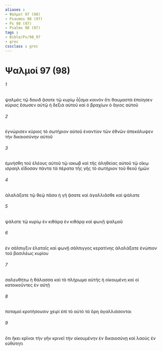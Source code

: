 ```yaml
---
aliases : 
- Ψαλμοί 97 (98)
- Psaumes 98 (97)
- Ps 98 (97)
- Psalms 98 (97)
tags : 
- Bible/Ps/98_97
- grec
cssclass : grec
---
```


# Ψαλμοί 97 (98)

###### 1
ψαλμὸς τῷ δαυιδ ᾄσατε τῷ κυρίῳ ἆ|σμα καινόν ὅτι θαυμαστὰ ἐποίησεν κύριος ἔσωσεν αὐτῷ ἡ δεξιὰ αὐτοῦ καὶ ὁ βραχίων ὁ ἅγιος αὐτοῦ
###### 2
ἐγνώρισεν κύριος τὸ σωτήριον αὐτοῦ ἐναντίον τῶν ἐθνῶν ἀπεκάλυψεν τὴν δικαιοσύνην αὐτοῦ
###### 3
ἐμνήσθη τοῦ ἐλέους αὐτοῦ τῷ ιακωβ καὶ τῆς ἀληθείας αὐτοῦ τῷ οἴκῳ ισραηλ εἴδοσαν πάντα τὰ πέρατα τῆς γῆς τὸ σωτήριον τοῦ θεοῦ ἡμῶν
###### 4
ἀλαλάξατε τῷ θεῷ πᾶσα ἡ γῆ ᾄσατε καὶ ἀγαλλιᾶσθε καὶ ψάλατε
###### 5
ψάλατε τῷ κυρίῳ ἐν κιθάρᾳ ἐν κιθάρᾳ καὶ φωνῇ ψαλμοῦ
###### 6
ἐν σάλπιγξιν ἐλαταῖς καὶ φωνῇ σάλπιγγος κερατίνης ἀλαλάξατε ἐνώπιον τοῦ βασιλέως κυρίου
###### 7
σαλευθήτω ἡ θάλασσα καὶ τὸ πλήρωμα αὐτῆς ἡ οἰκουμένη καὶ οἱ κατοικοῦντες ἐν αὐτῇ
###### 8
ποταμοὶ κροτήσουσιν χειρὶ ἐπὶ τὸ αὐτό τὰ ὄρη ἀγαλλιάσονται
###### 9
ὅτι ἥκει κρῖναι τὴν γῆν κρινεῖ τὴν οἰκουμένην ἐν δικαιοσύνῃ καὶ λαοὺς ἐν εὐθύτητι
